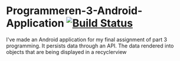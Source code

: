 # Programmeren-3-Android-Application [![Build Status](https://dev.azure.com/LucJoosten1234/LucJoosten1234/_apis/build/status/LucJoostenNL.Programmeren-3-Android-Application?branchName=master)](https://dev.azure.com/LucJoosten1234/LucJoosten1234/_build/latest?definitionId=7&branchName=master)
I've made an Android application for my final assignment of part 3 programming. It persists data through an API. The data rendered into objects that are being displayed in a recyclerview
